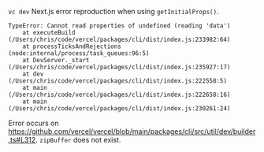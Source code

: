 `vc dev` Next.js error reproduction when using `getInitialProps()`.

```
TypeError: Cannot read properties of undefined (reading 'data')
    at executeBuild (/Users/chris/code/vercel/packages/cli/dist/index.js:233982:64)
    at processTicksAndRejections (node:internal/process/task_queues:96:5)
    at DevServer._start (/Users/chris/code/vercel/packages/cli/dist/index.js:235927:17)
    at dev (/Users/chris/code/vercel/packages/cli/dist/index.js:222558:5)
    at main (/Users/chris/code/vercel/packages/cli/dist/index.js:222658:16)
    at main (/Users/chris/code/vercel/packages/cli/dist/index.js:230261:24)
```

Error occurs on https://github.com/vercel/vercel/blob/main/packages/cli/src/util/dev/builder.ts#L312. `zipBuffer` 
does not exist.

